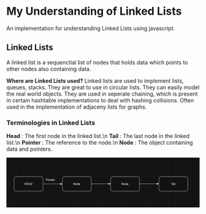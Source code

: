 # My Understanding of Linked Lists
An implementation for understanding Linked Lists using javascript.

## Linked Lists
A linked list is a sequenctial list of nodes that holds data which points to other nodes also containing data.

**Where are Linked Lists used?**
Linked lists are used to implement lists, queues, stacks. They are great to use in circular lists. They can easily model the real world objects. They are used in seperate chaining, which is present in certain hashtable implementations to deal with hashing collisions. Often used in the implementation of adjaceny lists for graphs.

### Terminologies in Linked Lists

**Head** : The first node in the linked list.\n
**Tail** : The last node in the linked list.\n
**Pointer** : The reference to the node.\n
**Node** : The object containing data and pointers.

![Local Image](./assets/LinkedList.png)